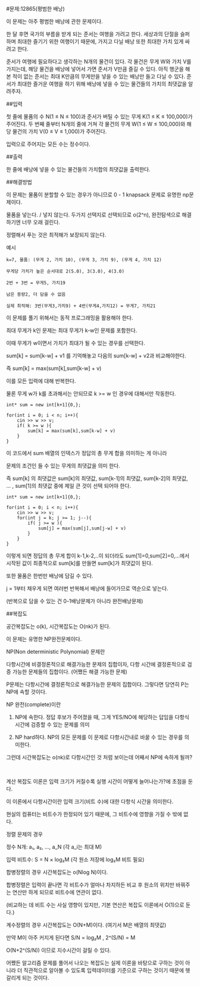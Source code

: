 #문제:12865(평범한 배낭)

이 문제는 아주 평범한 배낭에 관한 문제이다.

한 달 후면 국가의 부름을 받게 되는 준서는 여행을 가려고 한다. 세상과의 단절을 슬퍼하며 최대한 즐기기 위한 여행이기 때문에, 가지고 다닐 배낭 또한 최대한 가치 있게 싸려고 한다.

준서가 여행에 필요하다고 생각하는 N개의 물건이 있다. 각 물건은 무게 W와 가치 V를 가지는데, 해당 물건을 배낭에 넣어서 가면 준서가 V만큼 즐길 수 있다. 아직 행군을 해본 적이 없는 준서는 최대 K만큼의 무게만을 넣을 수 있는 배낭만 들고 다닐 수 있다. 준서가 최대한 즐거운 여행을 하기 위해 배낭에 넣을 수 있는 물건들의 가치의 최댓값을 알려주자.

##입력

첫 줄에 물품의 수 N(1 ≤ N ≤ 100)과 준서가 버틸 수 있는 무게 K(1 ≤ K ≤ 100,000)가 주어진다. 두 번째 줄부터 N개의 줄에 거쳐 각 물건의 무게 W(1 ≤ W ≤ 100,000)와 해당 물건의 가치 V(0 ≤ V ≤ 1,000)가 주어진다.

입력으로 주어지는 모든 수는 정수이다.

##출력

한 줄에 배낭에 넣을 수 있는 물건들의 가치합의 최댓값을 출력한다.

##해결방법

이 문제는 물품이 분할할 수 있는 경우가 아니므로 0 - 1 knapsack 문제로 유명한 np문제이다.

물품을 넣는다. / 넣지 않는다. 두가지 선택지로 선택되므로 o(2^n), 완전탐색으로 해결하기엔 너무 오래 걸린다. 

정렬해서 푸는 것은 최적해가 보장되지 않는다. 

예시
```
k=7, 물품: (무게 2, 가치 10), (무게 3, 가치 9), (무게 4, 가치 12)

무게당 가치가 높은 순서대로 2(5.0), 3(3.0), 4(3.0)

2번 + 3번 = 무게5, 가치19

남은 용량2, 더 담을 수 없음

실제 최적해: 3번(무게3,가치9) + 4번(무게4,가치12) = 무게7, 가치21
```

이 문제를 풀기 위해서는 동적 프로그래밍을 활용해야 한다.

최대 무게가 k인 문제는 최대 무게가 k-w인 문제를 포함한다.

이때 무게가 w이면서 가치가 최대가 될 수 있는 경우를 선택한다.

sum[k] = sum[k-w] + v1 를 기억해놓고 다음의 sum[k-w] + v2과 비교해야한다.

즉 sum[k] = max(sum[k],sum[k-w] + v)

이를 모든 입력에 대해 반복한다.

물론 무게 w가 k를 초과해서는 안되므로 k >= w 인 경우에 대해서만 작동한다.

```
int* sum = new int[k+1]{0,};

for(int i = 0; i < n; i++){
    cin >> w >> v;
    if( k >= w ){
        sum[k] = max(sum[k],sum[k-w] + v)
    }
}
```

이 코드에서 sum 배열의 인덱스가 정답의 총 무게 합을 의미하는 게 아니라

문제의 조건인 들 수 있는 무게의 최댓값을 의미 한다.

즉 sum[k] 의 최댓값은 sum[k]의 최댓값, sum[k-1]의 최댓값, sum[k-2]의 최댓값, ... , sum[1]의 최댓값 중에 제일 큰 것이 선택 되어야 한다.


```
int* sum = new int[k+1]{0,};

for(int i = 0; i < n; i++){
    cin >> w >> v;
    for(int j = k; j >= 1; j--){
        if( j >= w ){
            sum[j] = max(sum[j],sum[j-w] + v)
        }
    }
}
```
이렇게 되면 정답의 총 무게 합이 k-1,k-2,..이 되더라도 sum[1]=0,sum[2]=0,...에서 시작된 값이 최종적으로 sum[k]를 만들면 sum[k]가 최댓값이 된다.

또한 물품은 한번만 배낭에 담길 수 있다.

j = 1부터 채우게 되면 여러번 반복해서 배낭에 들어가므로 역순으로 넣는다. 

(반복으로 담을 수 있는 건 0-1배낭문제가 아니라 완전배낭문제)

##복잡도

공간복잡도는 o(k), 시간복잡도는 O(nk)가 된다.

이 문제는 유명한 NP완전문제이다.

NP(Non deterministic Polynomial) 문제란 

다항시간에 비결정론적으로 해결가능한 문제의 집합이자, 다항 시간에 결정론적으로 검증 가능한 문제들의 집합이다. (어쨌든 해결 가능한 문제)

P문제는 다항시간에 결정론적으로 해결가능한 문제의 집합이다. 그렇다면 당연히 P는 NP에 속할 것이다.

NP 완전(complete)이란 
1. NP에 속한다. 정답 후보가 주어졌을 때, 그게 YES/NO에 해당하는 답임을 다항식 시간에 검증할 수 있는 문제를 의미

2. NP hard하다. NP의 모든 문제를 이 문제로 다항시간내로 바꿀 수 있는 경우를 의미한다.

그런데 시간복잡도는 o(nk)로 다항시간인 것 처럼 보이는데 어째서 NP에 속하게 될까?

<br/>

계산 복잡도 이론은 입력 크기가 커질수록 실행 시간이 어떻게 늘어나는가?에 초점을 둔다.

이 이론에서 다항시간이란 입력 크기(비트 수)에 대한 다항식 시간을 의미한다.

현실의 컴퓨터는 비트수가 한정되어 있기 때문에, 그 비트수에 영향을 가질 수 밖에 없다.

정렬 문제의 경우

정수 N개: a₁, a₂, ..., a_N (각 a_i는 최대 M)

입력 비트수: S = N × log₂M (각 원소 저장에 log₂M 비트 필요)

합병정렬의 경우 시간복잡도는 o(Nlog N)이다.

합병정렬은 입력이 끝나면 각 비트수가 얼마나 차지하든 비교 후 원소의 위치만 바꿔주는 연산만 하게 되므로 비트수에 연관이 없다.

(비교하는 데 비트 수는 사실 영향이 있지만, 기본 연산은 복잡도 이론에서 O(1)으로 둔다.)

계수정렬의 경우 시간복잡도는 O(N+M)이다. (여기서 M은 배열의 최댓값)

만약 M이 아주 커지게 된다면 S/N = log₂M , 2^(S/N) = M

O(N+2^(S/N)) 이므로 지수시간이 걸릴 수 있다.

어쨌든 알고리즘 문제를 풀어서 나오는 복잡도는 실제 이론을 바탕으로 구하는 것이 아니라 더 직관적으로 알아볼 수 있도록 입력데이터를 기준으로 구하는 것이기 때문에 헷갈리게 되는 것이다.
